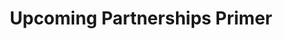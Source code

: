 ---
title: Upcoming Partnerships Primer
redirect_to: https://drive.google.com/file/d/1nOupSeMQ5suIbKW9fzPNqlmbO0tsA5Cl/view?usp=sharing
redirect_from: 
  - /UpcomingPartnershipsPrimer
  - /upcomingpartnershipsprimer
---